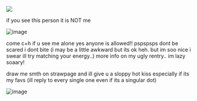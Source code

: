   ![](https://komarev.com/ghpvc/?username=KAITO-V1&color=000000)

if you see this person it is NOT me

![image](https://github.com/user-attachments/assets/da570756-43e9-4fda-bc36-b93185868f56)


come c+h if u see me alone yes anyone is allowed!! pspspsps dont be scared i dont bite (i may be a little awkward but its ok heh. but im soo nice i swear ill try matching your energy..) more info on my ugly rentry.. im lazy soaary!

draw me smth on strawpage and ill give u a sloppy hot kiss especially if its my favs (ill reply to every single one even if its a singular dot)

![image](https://github.com/user-attachments/assets/1e7bbf8e-0dc4-4926-843a-e95429c7021e)
